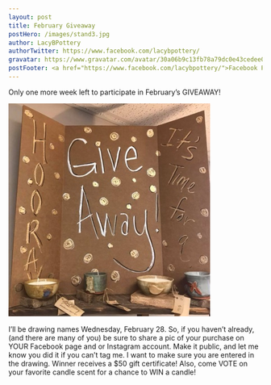 ```yaml
---
layout: post
title: February Giveaway
postHero: /images/stand3.jpg
author: LacyBPottery
authorTwitter: https://www.facebook.com/lacybpottery/
gravatar: https://www.gravatar.com/avatar/30a06b9c13fb78a79dc0e43cedee0dbf?s=80
postFooter: <a href="https://www.facebook.com/lacybpottery/">Facebook Page</a>
---
```


Only one more week left to participate in February’s GIVEAWAY!

<img class="pull-left" src="/images/blogpics/giveaway.jpg"
     alt="kitten">



I’ll be drawing names Wednesday, February 28. So, if you haven’t already, (and there are many of you) be sure to share a pic of your purchase on YOUR Facebook page and or Instagram account. Make it public, and let me know you did it if you can’t tag me. I want to make sure you are entered in the drawing. Winner receives a $50 gift certificate! Also, come VOTE on your favorite candle scent for a chance to WIN a candle!
